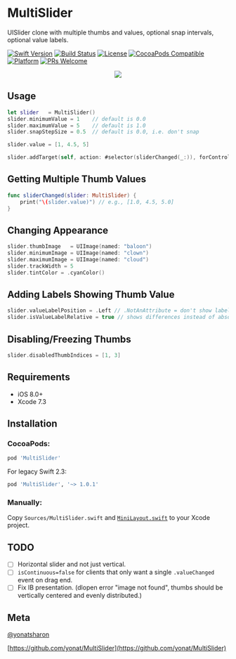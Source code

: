 # MultiSlider
UISlider clone with multiple thumbs and values, optional snap intervals, optional value labels.

[![Swift Version][swift-image]][swift-url]
[![Build Status][travis-image]][travis-url]
[![License][license-image]][license-url]
[![CocoaPods Compatible](https://img.shields.io/cocoapods/v/MultiSlider.svg)](https://img.shields.io/cocoapods/v/MultiSlider.svg)  
[![Platform](https://img.shields.io/cocoapods/p/MultiSlider.svg?style=flat)](http://cocoapods.org/pods/MultiSlider)
[![PRs Welcome](https://img.shields.io/badge/PRs-welcome-brightgreen.svg?style=flat-square)](http://makeapullrequest.com)

<p align="center">
<img src="Screenshots/MultiSlider.png">
</p>

## Usage

```swift
let slider   = MultiSlider()
slider.minimumValue = 1    // default is 0.0
slider.maximumValue = 5    // default is 1.0
slider.snapStepSize = 0.5  // default is 0.0, i.e. don't snap

slider.value = [1, 4.5, 5]

slider.addTarget(self, action: #selector(sliderChanged(_:)), forControlEvents: .ValueChanged)
```

## Getting Multiple Thumb Values

```swift
func sliderChanged(slider: MultiSlider) {
    print("\(slider.value)") // e.g., [1.0, 4.5, 5.0]
}
```

## Changing Appearance

```swift
slider.thumbImage   = UIImage(named: "baloon")
slider.minimumImage = UIImage(named: "clown")
slider.maximumImage = UIImage(named: "cloud")
slider.trackWidth = 5
slider.tintColor = .cyanColor()
```

## Adding Labels Showing Thumb Value

```swift
slider.valueLabelPosition = .Left // .NotAnAttribute = don't show labels
slider.isValueLabelRelative = true // shows differences instead of absolute values
```

## Disabling/Freezing Thumbs

```swift
slider.disabledThumbIndices = [1, 3]
```

## Requirements

- iOS 8.0+
- Xcode 7.3

## Installation

### CocoaPods:

```ruby
pod 'MultiSlider'
```

For legacy Swift 2.3:

```ruby
pod 'MultiSlider', '~> 1.0.1'
```

### Manually:

Copy `Sources/MultiSlider.swift` and [`MiniLayout.swift`](https://github.com/yonat/MiniLayout) to your Xcode project.

## TODO

- [ ] Horizontal slider and not just vertical.
- [ ] `isContinuous=false` for clients that only want a single `.valueChanged` event on drag end.
- [ ] Fix IB presentation. (dlopen error "image not found", thumbs should be vertically centered and evenly distributed.)

## Meta

[@yonatsharon](https://twitter.com/yonatsharon)

[https://github.com/yonat/MultiSlider](https://github.com/yonat/MultiSlider)

[swift-image]:https://img.shields.io/badge/swift-3.0-orange.svg
[swift-url]: https://swift.org/
[license-image]: https://img.shields.io/badge/License-MIT-blue.svg
[license-url]: LICENSE.txt
[travis-image]: https://img.shields.io/travis/dbader/node-datadog-metrics/master.svg?style=flat-square
[travis-url]: https://travis-ci.org/dbader/node-datadog-metrics
[codebeat-image]: https://codebeat.co/badges/c19b47ea-2f9d-45df-8458-b2d952fe9dad
[codebeat-url]: https://codebeat.co/projects/github-com-vsouza-awesomeios-com
